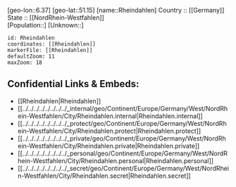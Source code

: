 ﻿---
location: [51.15,6.37] 
mapzoom: [7,12] 
mapmarker: city 
type: City
tags:
- geo/City


SpocWebEntityId: 33731
isDeleted: false
confidential: public

---
[geo-lon::6.37] 
[geo-lat::51.15] 
[name::Rheindahlen] 
Country :: [[Germany]]  
State :: [[NordRhein-Westfahlen]]  
[Population::] 
[Unknown::] 


```leaflet
id: Rheindahlen
coordinates: [[Rheindahlen]] 
markerFile: [[Rheindahlen]] 
defaultZoom: 11 
maxZoom: 18
```


## Confidential Links & Embeds: 
- [[Rheindahlen|Rheindahlen]]  
- [[../../../../../../../../_internal/geo/Continent/Europe/Germany/West/NordRhein-Westfahlen/City/Rheindahlen.internal|Rheindahlen.internal]] 
- [[../../../../../../../../_protect/geo/Continent/Europe/Germany/West/NordRhein-Westfahlen/City/Rheindahlen.protect|Rheindahlen.protect]] 
- [[../../../../../../../../_private/geo/Continent/Europe/Germany/West/NordRhein-Westfahlen/City/Rheindahlen.private|Rheindahlen.private]] 
- [[../../../../../../../../_personal/geo/Continent/Europe/Germany/West/NordRhein-Westfahlen/City/Rheindahlen.personal|Rheindahlen.personal]] 
- [[../../../../../../../../_secret/geo/Continent/Europe/Germany/West/NordRhein-Westfahlen/City/Rheindahlen.secret|Rheindahlen.secret]] 
